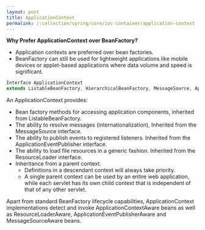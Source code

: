 ```yaml
---
layout: post
title: ApplicationContext
permalink: /:collection/spring/core/ioc-container/application-context
---
```


**Why Prefer ApplicationContext over BeanFactory?**  
- Application contexts are preferred over bean factories.
- BeanFactory can still be used for lightweight applications like mobile devices or applet-based applications where data volume and speed is significant.

```java
Interface ApplicationContext 
extends ListableBeanFactory, HierarchicalBeanFactory, MessageSource, ApplicationEventPublisher, ResourcePatternResolver.
```

An ApplicationContext provides:
-	Bean factory methods for accessing application components, inherited from ListableBeanFactory.
-	The ability to resolve messages (internationalization), Inherited from the MessageSource  interface.
-	The ability to publish events to registered listeners. Inherited from the ApplicationEventPublisher interface.
-	The ability to load file resources in a generic fashion. Inherited from the ResourceLoader interface.
-	Inheritance from a parent context.
    -	Definitions in a descendant context will always take priority.
    -	A single parent context can be used by an entire web application, while each servlet has its own child context that is independent of that of any other servlet.

Apart from standard BeanFactory lifecycle capabilities, ApplicationContext implementations detect and invoke ApplicationContextAware beans as well as ResourceLoaderAware, ApplicationEventPublisherAware and MessageSourceAware beans.

